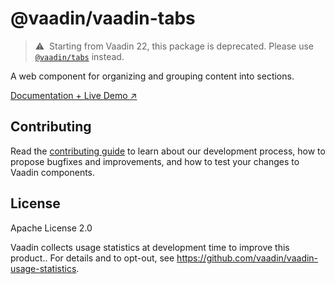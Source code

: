 # @vaadin/vaadin-tabs

> ⚠️&nbsp; Starting from Vaadin 22, this package is deprecated.
> Please use [`@vaadin/tabs`](https://www.npmjs.com/package/@vaadin/tabs) instead.

A web component for organizing and grouping content into sections.

[Documentation + Live Demo ↗](https://vaadin.com/docs/latest/ds/components/tabs)

## Contributing

Read the [contributing guide](https://vaadin.com/docs/latest/guide/contributing/overview) to learn about our development
process, how to propose bugfixes and improvements, and how to test your changes to Vaadin components.

## License

Apache License 2.0

Vaadin collects usage statistics at development time to improve this product..
For details and to opt-out, see https://github.com/vaadin/vaadin-usage-statistics.
